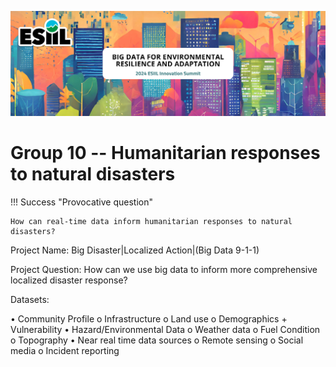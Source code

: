 ![](./assets/esiil_content/Summit_Header.png)

# Group 10 -- Humanitarian responses to natural disasters

!!! Success "Provocative question"

    How can real-time data inform humanitarian responses to natural disasters?


Project Name: Big Disaster|Localized Action|(Big Data 9-1-1)

Project Question: How can we use big data to inform more comprehensive localized disaster response?

Datasets: 

•	Community Profile
    o	Infrastructure
    o	Land use
    o	Demographics + Vulnerability
•	Hazard/Environmental Data
    o	Weather data
    o	Fuel Condition
    o	Topography
•	Near real time data sources
    o	Remote sensing
    o	Social media
    o	Incident reporting

